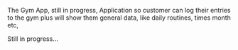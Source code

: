 The Gym App, still in progress, Application so customer can log their entries to the gym plus will show them general data, like daily routines, times  month etc,

Still in progress...
